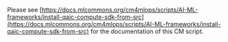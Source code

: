 Please see [https://docs.mlcommons.org/cm4mlops/scripts/AI-ML-frameworks/install-qaic-compute-sdk-from-src](https://docs.mlcommons.org/cm4mlops/scripts/AI-ML-frameworks/install-qaic-compute-sdk-from-src) for the documentation of this CM script.
